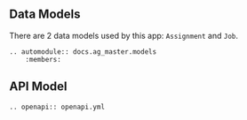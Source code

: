```{include} README.md
```

## Data Models

There are 2 data models used by this app: `Assignment` and `Job`.

```{eval-rst}
.. automodule:: docs.ag_master.models
    :members:
```

## API Model

```{eval-rst}
.. openapi:: openapi.yml
```